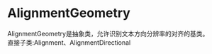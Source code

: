# AlignmentGeometry
AlignmentGeometry是抽象类，允许识别文本方向分辨率的对齐的基类。<br>
直接子类:Alignment、AlignmentDirectional
